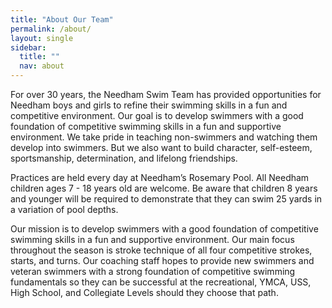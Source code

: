 ```yaml
---
title: "About Our Team"
permalink: /about/
layout: single
sidebar:
  title: ""
  nav: about
---
```


For over 30 years, the Needham Swim Team has provided opportunities for Needham boys and girls to refine their swimming skills in a fun and competitive environment. Our goal is to develop swimmers with a good foundation of competitive swimming skills in a fun and supportive environment. We take pride in teaching non-swimmers and watching them develop into swimmers. But we also want to build character, self-esteem, sportsmanship, determination, and lifelong friendships.

Practices are held every day at Needham’s Rosemary Pool. All Needham children ages 7 - 18 years old are welcome. Be aware that children 8 years and younger will be required to demonstrate that they can swim 25 yards in a variation of pool depths.

Our mission is to develop swimmers with a good foundation of competitive swimming skills in a fun and supportive environment. Our main focus throughout the season is stroke technique of all four competitive strokes, starts, and turns. Our coaching staff hopes to provide new swimmers and veteran swimmers with a strong foundation of competitive swimming fundamentals so they can be successful at the recreational, YMCA, USS, High School, and Collegiate Levels should they choose that path.
